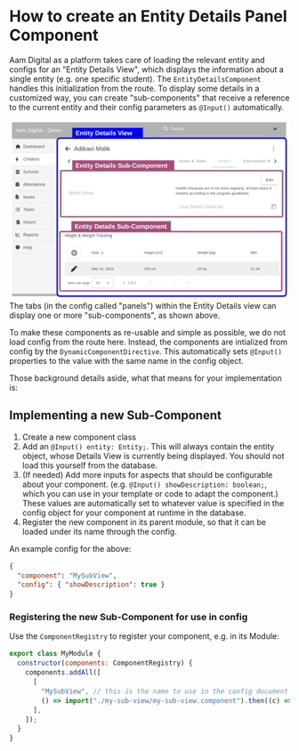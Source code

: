 # How to create an Entity Details Panel Component
Aam Digital as a platform takes care of loading the relevant entity and configs for an "Entity Details View",
which displays the information about a single entity (e.g. one specific student).
The `EntityDetailsComponent` handles this initialization from the route.
To display some details in a customized way, you can create "sub-components" that receive a reference to the current entity and their config parameters as `@Input()` automatically.

![](../../images/entity-details-panels.png)
The tabs (in the config called "panels") within the Entity Details view can display one or more "sub-components", as shown above.

To make these components as re-usable and simple as possible, we do not load config from the route here.
Instead, the components are intialized from config by the `DynamicComponentDirective`.
This automatically sets `@Input()` properties to the value with the same name in the config object.

Those background details aside, what that means for your implementation is:

## Implementing a new Sub-Component

1. Create a new component class
2. Add an `@Input() entity: Entity;`. This will always contain the entity object, whose Details View is currently being displayed. You should not load this yourself from the database.
3. (If needed) Add more inputs for aspects that should be configurable about your component.
(e.g. `@Input() showDescription: boolean;`, which you can use in your template or code to adapt the component.)
These values are automatically set to whatever value is specified in the config object for your component at runtime in the database.
4. Register the new component in its parent module, so that it can be loaded under its name through the config.

An example config for the above:
```json
{
  "component": "MySubView",
  "config": { "showDescription": true } 
}
```

### Registering the new Sub-Component for use in config
Use the `ComponentRegistry` to register your component,
e.g. in its Module:
```javascript
export class MyModule {
  constructor(components: ComponentRegistry) {
    components.addAll([
      [
        "MySubView", // this is the name to use in the config document 
        () => import("./my-sub-view/my-sub-view.component").then((c) => c.MySubViewComponent),
      ],
    ]);
  }
}
```
